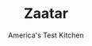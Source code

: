 ---
layout: ../../layouts/MarkdownPostLayout.astro
title: Zaatar
author: America's Test Kitchen
pubDate: 2023-03-15
description: "The combination of dried herbs, toasted sesame seeds, and tart, citrusy sumac makes for an earthy yet brightly flavored seasoning."
image_url: https://res.cloudinary.com/hksqkdlah/image/upload/ar_1:1,c_fill,dpr_2.0,f_auto,fl_lossy.progressive.strip_profile,g_faces:auto,q_auto:low,w_344/37031_sfs-zaatar-1
tags: ["Middle Eastern","Quick","Make Ahead","Condiments","Cookbook Collection"]
calories: 
protein: 
carbohydrates: 
fats: 
fiber: 
ingredients: ["2 tablespoons, dried thyme","1 tablespoon, dried oregano","1 1/2 tablespoons, sumac","1 tablespoon, sesame seeds, toasted","1/4 teaspoon, salt"]
serves: 
time: "10 minutes"
instructions: ["Process thyme and oregano in spice grinder or mortar and pestle until finely ground and powdery. Transfer to bowl and stir in sumac, sesame seeds, and salt. (Za’atar can be stored at room temperature in airtight container for up to 1 year.)"]
nutrition: undefined
notes: "Try sprinkling some of this Middle Eastern spice mix over olive oil as a dip for bread. You can also use it in grain dishes or as a flavorful topping for hummus or other dips."
---
